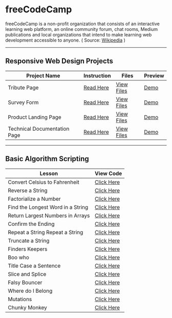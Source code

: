 # freeCodeCamp

freeCodeCamp is a non-profit organization that consists of an interactive learning web platform, an online community forum, chat rooms, Medium publications and local organizations that intend to make learning web development accessible to anyone. ( Source: [Wikipedia](https://en.wikipedia.org/wiki/FreeCodeCamp) )

---

## Responsive Web Design Projects
Project Name | Instruction | Files | Preview
--- | --- | --- | ---
Tribute Page | [Read Here]( https://learn.freecodecamp.org/responsive-web-design/responsive-web-design-projects/build-a-survey-form) | [View Files](https://github.com/itshally/freeCodeCamp/tree/master/Responsive%20Web%20Design%20Projects/01%20Tribute%20Page) | [Demo](https://codepen.io/itshally/full/mzrOrx/)
Survey Form | [Read Here](https://learn.freecodecamp.org/responsive-web-design/responsive-web-design-projects/build-a-survey-form) | [View Files](https://github.com/itshally/freeCodeCamp/tree/master/Responsive%20Web%20Design%20Projects/02%20Survey%20Form) | [Demo](https://codepen.io/itshally/full/RepaYg/)
Product Landing Page | [Read Here](https://learn.freecodecamp.org/responsive-web-design/responsive-web-design-projects/build-a-product-landing-page) | [View Files](https://github.com/itshally/freeCodeCamp/tree/master/Responsive%20Web%20Design%20Projects/03%20Product%20Landing%20Page) | [Demo](https://codepen.io/itshally/full/JmZeQJ)
Technical Documentation Page | [Read Here](https://learn.freecodecamp.org/responsive-web-design/responsive-web-design-projects/build-a-technical-documentation-page) | [View Files](https://github.com/itshally/freeCodeCamp/tree/master/Responsive%20Web%20Design%20Projects/04%20Technical%20Documentation%20Page) | [Demo](https://codepen.io/itshally/full/jQMMgq)

---

## Basic Algorithm Scripting
Lesson | View Code
--- | ---
Convert Celsius to Fahrenheit | [Click Here](https://github.com/itshally/freeCodeCamp/blob/master/Basic%20Algorithm%20Scripting/Convert%20Celsius%20to%20Fahrenheit.js)
Reverse a String | [Click Here](https://github.com/itshally/freeCodeCamp/blob/master/Basic%20Algorithm%20Scripting/Reverse%20a%20String.js)
Factorialize a Number | [Click Here](https://github.com/itshally/freeCodeCamp/blob/master/Basic%20Algorithm%20Scripting/Factorialize%20a%20Number.js)
Find the Longest Word in a String | [Click Here](https://github.com/itshally/freeCodeCamp/blob/master/Basic%20Algorithm%20Scripting/Find%20the%20Longest%20Word%20in%20a%20String.js)
Return Largest Numbers in Arrays | [Click Here](https://github.com/itshally/freeCodeCamp/blob/master/Basic%20Algorithm%20Scripting/Return%20Largest%20Numbers%20in%20Arrays.js)
Confirm the Ending | [Click Here](https://github.com/itshally/freeCodeCamp/blob/master/Basic%20Algorithm%20Scripting/Confirm%20the%20Ending.js)
Repeat a String Repeat a String | [Click Here](https://github.com/itshally/freeCodeCamp/blob/master/Basic%20Algorithm%20Scripting/Repeat%20a%20String%20Repeat%20a%20String.js)
Truncate a String | [Click Here](https://github.com/itshally/freeCodeCamp/blob/master/Basic%20Algorithm%20Scripting/Truncate%20a%20String.js)
Finders Keepers | [Click Here](https://github.com/itshally/freeCodeCamp/blob/master/Basic%20Algorithm%20Scripting/Finders%20Keepers.js)
Boo who | [Click Here](https://github.com/itshally/freeCodeCamp/blob/master/Basic%20Algorithm%20Scripting/Boo%20who.js)
Title Case a Sentence | [Click Here](https://github.com/itshally/freeCodeCamp/blob/master/Basic%20Algorithm%20Scripting/Title%20Case%20a%20Sentence.js)
Slice and Splice | [Click Here](https://github.com/itshally/freeCodeCamp/blob/master/Basic%20Algorithm%20Scripting/Slice%20and%20Splice.js)
Falsy Bouncer | [Click Here](https://github.com/itshally/freeCodeCamp/blob/master/Basic%20Algorithm%20Scripting/Falsy%20Bouncer.js)
Where do I Belong | [Click Here](https://github.com/itshally/freeCodeCamp/blob/master/Basic%20Algorithm%20Scripting/Where%20do%20I%20Belong.js)
Mutations | [Click Here](https://github.com/itshally/freeCodeCamp/blob/master/Basic%20Algorithm%20Scripting/Mutations.js)
Chunky Monkey |  [Click Here](https://github.com/itshally/freeCodeCamp/blob/master/Basic%20Algorithm%20Scripting/Chunky%20Monkey.js)
